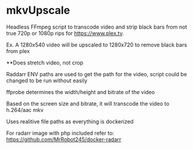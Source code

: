 # mkvUpscale


Headless FFmpeg script to transcode video and strip black bars from not true 720p or 1080p rips for https://www.plex.tv.

Ex. A 1280x540 video will be upscaled to 1280x720 to remove black bars from plex

**Does stretch video, not crop

Raddarr ENV paths are used to get the path for the video, script could be changed to be run without easily

ffprobe determines the width/height and bitrate of the video

Based on the screen size and bitrate, it will transcode the video to h.264/aac mkv

Uses realitive file paths as everything is dockerized

For radarr image with php included refer to: https://github.com/MrRobot245/docker-radarr
